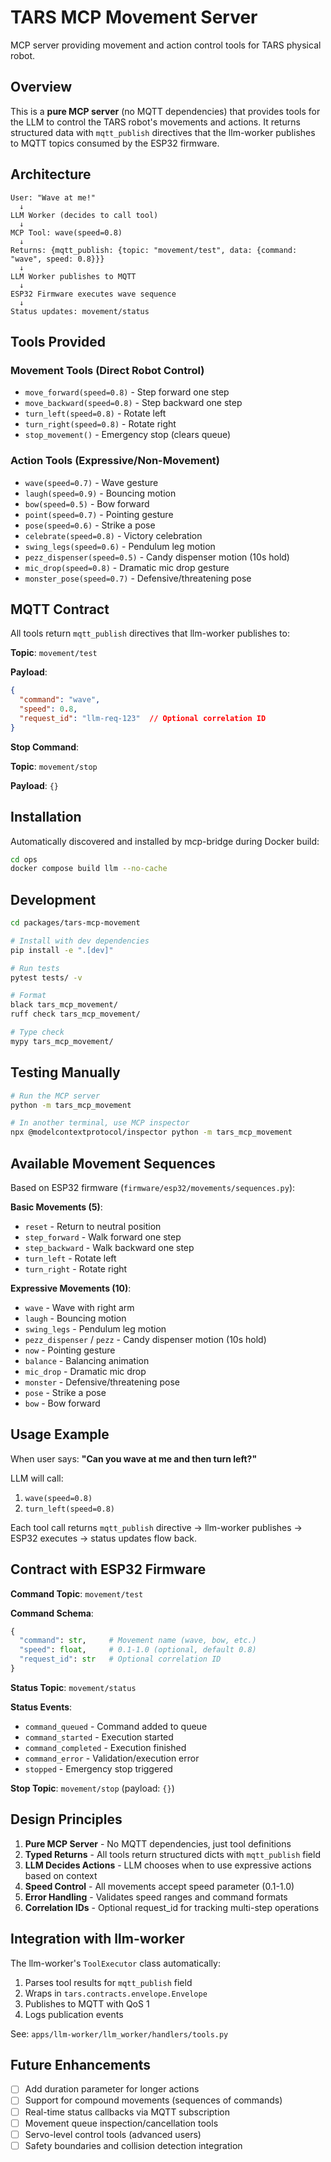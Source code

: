 # TARS MCP Movement Server

MCP server providing movement and action control tools for TARS physical robot.

## Overview

This is a **pure MCP server** (no MQTT dependencies) that provides tools for the LLM to control the TARS robot's movements and actions. It returns structured data with `mqtt_publish` directives that the llm-worker publishes to MQTT topics consumed by the ESP32 firmware.

## Architecture

```
User: "Wave at me!"
  ↓
LLM Worker (decides to call tool)
  ↓
MCP Tool: wave(speed=0.8)
  ↓
Returns: {mqtt_publish: {topic: "movement/test", data: {command: "wave", speed: 0.8}}}
  ↓
LLM Worker publishes to MQTT
  ↓
ESP32 Firmware executes wave sequence
  ↓
Status updates: movement/status
```

## Tools Provided

### Movement Tools (Direct Robot Control)
- `move_forward(speed=0.8)` - Step forward one step
- `move_backward(speed=0.8)` - Step backward one step
- `turn_left(speed=0.8)` - Rotate left
- `turn_right(speed=0.8)` - Rotate right
- `stop_movement()` - Emergency stop (clears queue)

### Action Tools (Expressive/Non-Movement)
- `wave(speed=0.7)` - Wave gesture
- `laugh(speed=0.9)` - Bouncing motion
- `bow(speed=0.5)` - Bow forward
- `point(speed=0.7)` - Pointing gesture
- `pose(speed=0.6)` - Strike a pose
- `celebrate(speed=0.8)` - Victory celebration
- `swing_legs(speed=0.6)` - Pendulum leg motion
- `pezz_dispenser(speed=0.5)` - Candy dispenser motion (10s hold)
- `mic_drop(speed=0.8)` - Dramatic mic drop gesture
- `monster_pose(speed=0.7)` - Defensive/threatening pose

## MQTT Contract

All tools return `mqtt_publish` directives that llm-worker publishes to:

**Topic**: `movement/test`

**Payload**:
```json
{
  "command": "wave",
  "speed": 0.8,
  "request_id": "llm-req-123"  // Optional correlation ID
}
```

**Stop Command**:

**Topic**: `movement/stop`

**Payload**: `{}`

## Installation

Automatically discovered and installed by mcp-bridge during Docker build:

```bash
cd ops
docker compose build llm --no-cache
```

## Development

```bash
cd packages/tars-mcp-movement

# Install with dev dependencies
pip install -e ".[dev]"

# Run tests
pytest tests/ -v

# Format
black tars_mcp_movement/
ruff check tars_mcp_movement/

# Type check
mypy tars_mcp_movement/
```

## Testing Manually

```bash
# Run the MCP server
python -m tars_mcp_movement

# In another terminal, use MCP inspector
npx @modelcontextprotocol/inspector python -m tars_mcp_movement
```

## Available Movement Sequences

Based on ESP32 firmware (`firmware/esp32/movements/sequences.py`):

**Basic Movements (5)**:
- `reset` - Return to neutral position
- `step_forward` - Walk forward one step
- `step_backward` - Walk backward one step
- `turn_left` - Rotate left
- `turn_right` - Rotate right

**Expressive Movements (10)**:
- `wave` - Wave with right arm
- `laugh` - Bouncing motion
- `swing_legs` - Pendulum leg motion
- `pezz_dispenser` / `pezz` - Candy dispenser motion (10s hold)
- `now` - Pointing gesture
- `balance` - Balancing animation
- `mic_drop` - Dramatic mic drop
- `monster` - Defensive/threatening pose
- `pose` - Strike a pose
- `bow` - Bow forward

## Usage Example

When user says: **"Can you wave at me and then turn left?"**

LLM will call:
1. `wave(speed=0.8)`
2. `turn_left(speed=0.8)`

Each tool call returns `mqtt_publish` directive → llm-worker publishes → ESP32 executes → status updates flow back.

## Contract with ESP32 Firmware

**Command Topic**: `movement/test`

**Command Schema**:
```python
{
  "command": str,     # Movement name (wave, bow, etc.)
  "speed": float,     # 0.1-1.0 (optional, default 0.8)
  "request_id": str   # Optional correlation ID
}
```

**Status Topic**: `movement/status`

**Status Events**:
- `command_queued` - Command added to queue
- `command_started` - Execution started
- `command_completed` - Execution finished
- `command_error` - Validation/execution error
- `stopped` - Emergency stop triggered

**Stop Topic**: `movement/stop` (payload: `{}`)

## Design Principles

1. **Pure MCP Server** - No MQTT dependencies, just tool definitions
2. **Typed Returns** - All tools return structured dicts with `mqtt_publish` field
3. **LLM Decides Actions** - LLM chooses when to use expressive actions based on context
4. **Speed Control** - All movements accept speed parameter (0.1-1.0)
5. **Error Handling** - Validates speed ranges and command formats
6. **Correlation IDs** - Optional request_id for tracking multi-step operations

## Integration with llm-worker

The llm-worker's `ToolExecutor` class automatically:
1. Parses tool results for `mqtt_publish` field
2. Wraps in `tars.contracts.envelope.Envelope`
3. Publishes to MQTT with QoS 1
4. Logs publication events

See: `apps/llm-worker/llm_worker/handlers/tools.py`

## Future Enhancements

- [ ] Add duration parameter for longer actions
- [ ] Support for compound movements (sequences of commands)
- [ ] Real-time status callbacks via MQTT subscription
- [ ] Movement queue inspection/cancellation tools
- [ ] Servo-level control tools (advanced users)
- [ ] Safety boundaries and collision detection integration
